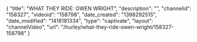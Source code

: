 {
    "title": "WHAT THEY RIDE: OWEN WRIGHT",
    "description": "",
    "channelid": "158327",
    "videoid": "158798",
    "date_created": "1398292515",
    "date_modified": "1418181334",
    "type": "captivate",
    "layout": "channelVideo",
    "url": "\/hurley\/what-they-ride-owen-wright\/158327-158798"
}